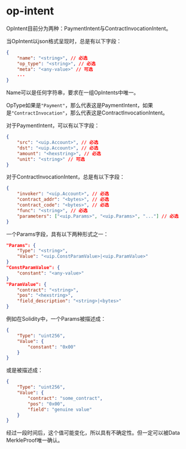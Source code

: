 # op-intent

OpIntent目前分为两种：PaymentIntent与ContractInvocationIntent。

当OpIntent以json格式呈现时，总是有以下字段：

```json
{
	"name": "<string>", // 必选
	"op_type": "<string>", // 必选
    "meta": "<any-value>" // 可选
	...
}
```

Name可以是任何字符串，要求在一组OpIntents中唯一。

OpType如果是`"Payment"`，那么代表这是PaymentIntent，如果是`"ContractInvocation"`，那么代表这是ContractInvocationIntent。

对于PaymentIntent，可以有以下字段：

```json
{
	"src": "<uip.Account>", // 必选
	"dst": "<uip.Account>", // 必选
	"amount": "<hexstring>", // 必选
	"unit": "<string>" // 可选
}
```

对于ContractInvocationIntent，总是有以下字段：

```json
{
	"invoker": "<uip.Account>", // 必选
	"contract_addr": "<bytes>", // 必选
	"contract_code": "<bytes>", // 必选
	"func": "<string>", // 必选
	"parameters": ["<uip.Params>", "<uip.Params>", "..."] // 必选
}
```

一个Params字段，具有以下两种形式之一：

```json
"Params": {
    "Type": "<string>",
    "Value": "<uip.ConstParamValue>|<uip.ParamValue>"
}
"ConstParamValue": {
    "constant": "<any-value>"
}
"ParamValue": {
    "contract": "<string>",
    "pos": "<hexstring>",
    "field_description": "<string>|<bytes>"
}

```

例如在Solidity中，一个Params被描述成：

```json
{
    "Type": "uint256",
    "Value": {
        "constant": "0x00"
    }
}
```

或是被描述成：

```json
{
    "Type": "uint256",
    "Value": {
        "contract": "some_contract",
        "pos": "0x00",
        "field": "genuine value"
    }
}
```

经过一段时间后，这个值可能变化，所以具有不确定性。但一定可以被Data MerkleProof唯一确认。